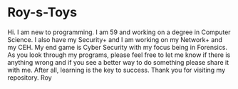 # Roy-s-Toys
Hi. I am new to programming. I am 59 and working on a degree in Computer Science. I also have 
my Security+ and I am working on my Network+ and my CEH. My end game is Cyber Security with my
focus being in Forensics.
As you look through my programs, please feel free to let me know if there is anything wrong 
and if you see a better way to do something please share it with me. After all, learning is
the key to success.
Thank you for visiting my repository.
Roy
